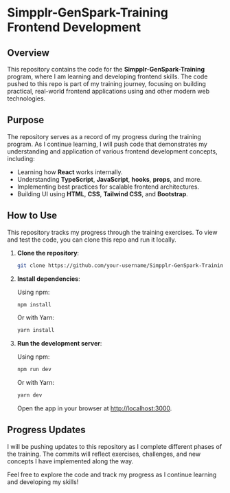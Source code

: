 # Simpplr-GenSpark-Training Frontend Development

## Overview

This repository contains the code for the **Simpplr-GenSpark-Training** program, where I am learning and developing frontend skills. The code pushed to this repo is part of my training journey, focusing on building practical, real-world frontend applications using and other modern web technologies.

## Purpose

The repository serves as a record of my progress during the training program. As I continue learning, I will push code that demonstrates my understanding and application of various frontend development concepts, including:

- Learning how **React** works internally.
- Understanding **TypeScript**, **JavaScript**, **hooks**, **props**, and more.
- Implementing best practices for scalable frontend architectures.
- Building UI using **HTML**, **CSS**, **Tailwind CSS**, and **Bootstrap**.

## How to Use

This repository tracks my progress through the training exercises. To view and test the code, you can clone this repo and run it locally.

1. **Clone the repository**:

   ```bash
   git clone https://github.com/your-username/Simpplr-GenSpark-Training.git
   ```

2. **Install dependencies**:

   Using npm:

   ```bash
   npm install
   ```

   Or with Yarn:

   ```bash
   yarn install
   ```

3. **Run the development server**:

   Using npm:

   ```bash
   npm run dev
   ```

   Or with Yarn:

   ```bash
   yarn dev
   ```

   Open the app in your browser at [http://localhost:3000](http://localhost:3000).

## Progress Updates

I will be pushing updates to this repository as I complete different phases of the training. The commits will reflect exercises, challenges, and new concepts I have implemented along the way.

Feel free to explore the code and track my progress as I continue learning and developing my skills!